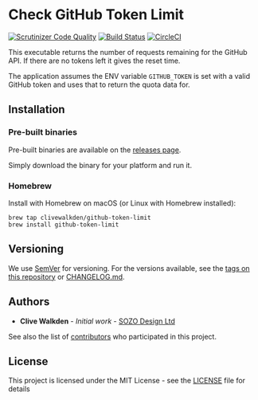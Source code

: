 # Check GitHub Token Limit

[![Scrutinizer Code Quality](https://scrutinizer-ci.com/g/clivewalkden/go-github-token-limit/badges/quality-score.png?b=main)](https://scrutinizer-ci.com/g/clivewalkden/go-github-token-limit/?branch=main)
[![Build Status](https://scrutinizer-ci.com/g/clivewalkden/go-github-token-limit/badges/build.png?b=main)](https://scrutinizer-ci.com/g/clivewalkden/go-github-token-limit/build-status/main)
[![CircleCI](https://dl.circleci.com/status-badge/img/gh/clivewalkden/go-github-token-limit/tree/main.svg?style=svg)](https://dl.circleci.com/status-badge/redirect/gh/clivewalkden/go-github-token-limit/tree/main)

This executable returns the number of requests remaining for the GitHub API. If there are no tokens left it gives the reset time.

The application assumes the ENV variable `GITHUB_TOKEN` is set with a valid GitHub token and uses that to return the quota data for.

## Installation

### Pre-built binaries
Pre-built binaries are available on the [releases page](https://github.com/clivewalkden/go-github-token-limit/releases/latest).

Simply download the binary for your platform and run it.

### Homebrew

Install with Homebrew on macOS (or Linux with Homebrew installed):
```shell
brew tap clivewalkden/github-token-limit
brew install github-token-limit
```

## Versioning

We use [SemVer](http://semver.org/) for versioning. For the versions available, see
the [tags on this repository](https://github.com/clivewalkden/go-wasabi-cleanup/tags) or [CHANGELOG.md](./CHANGELOG.md).

## Authors

* **Clive Walkden** - *Initial work* - [SOZO Design Ltd](https://github.com/sozo-design)

See also the list of [contributors](https://github.com/clivewalkden/go-wasabi-cleanup/contributors) who participated in
this project.

## License

This project is licensed under the MIT License - see the [LICENSE](./LICENSE) file for details